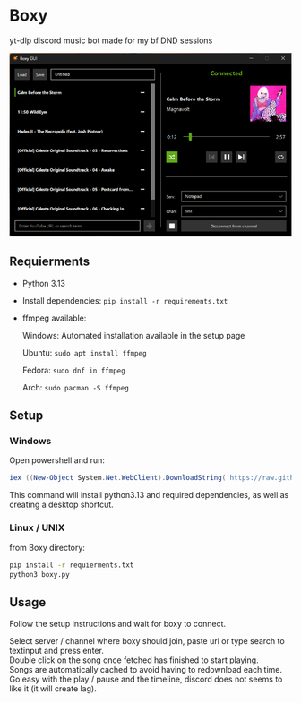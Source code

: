 # Boxy
yt-dlp discord music bot made for my bf DND sessions

![image](.assets/screenshot.png)
## Requierments

- Python 3.13
- Install dependencies: `pip install -r requirements.txt`
- ffmpeg available:
  
  Windows: Automated installation available in the setup page

  Ubuntu: `sudo apt install ffmpeg`

  Fedora: `sudo dnf in ffmpeg`

  Arch: `sudo pacman -S ffmpeg`

## Setup

### Windows

Open powershell and run:

```powershell
iex ((New-Object System.Net.WebClient).DownloadString('https://raw.githubusercontent.com/Odizinne/Boxy/refs/heads/main/boxy_setup.ps1'))
```

This command will install python3.13 and required dependencies, as well as creating a desktop shortcut.

### Linux / UNIX

from Boxy directory:

```bash
pip install -r requierments.txt
python3 boxy.py
```

## Usage 

Follow the setup instructions and wait for boxy to connect.

Select server / channel where boxy should join, paste url or type search to textinput and press enter.  
Double click on the song once fetched has finished to start playing.  
Songs are automatically cached to avoid having to redownload each time.  
Go easy with the play / pause and the timeline, discord does not seems to like it (it will create lag).
